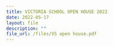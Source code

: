 ```yaml
---
title: VICTORIA SCHOOL OPEN HOUSE 2022
date: 2022-05-17
layout: file
description: ""
file_url: /files/VS open house.pdf
---
```

